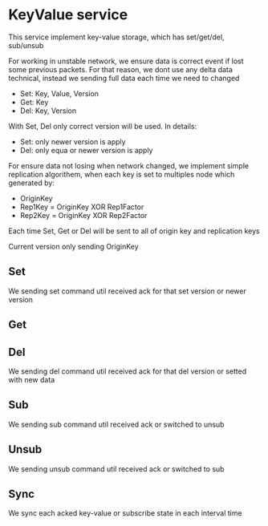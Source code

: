 # KeyValue service

This service implement key-value storage, which has set/get/del, sub/unsub

For working in unstable network, we ensure data is correct event if lost some previous packets. For that reason, we dont use any delta data technical, instead we sending full data each time we need to changed

- Set: Key, Value, Version
- Get: Key
- Del: Key, Version

With Set, Del only correct version will be used. In details:

- Set: only newer version is apply
- Del: only equa or newer version is apply

For ensure data not losing when network changed, we implement simple replication algorithem, when each key is set to multiples node which generated by:

- OriginKey
- Rep1Key = OriginKey XOR Rep1Factor
- Rep2Key = OriginKey XOR Rep2Factor

Each time Set, Get or Del will be sent to all of origin key and replication keys

Current version only sending OriginKey

## Set

We sending set command util received ack for that set version or newer version

## Get

## Del

We sending del command util received ack for that del version or setted with new data

## Sub

We sending sub command util received ack or switched to unsub

## Unsub

We sending unsub command util received ack or switched to sub

## Sync

We sync each acked key-value or subscribe state in each interval time
